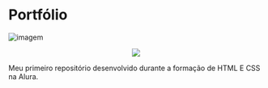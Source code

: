 <h1 aligh="center"> Portfólio </h1>

![imagem](https://github.com/Loljr1987/portifolio/assets/139999947/1425b628-dd99-4de1-966e-7393a1c29197)

<p align="center">
<img loading="lazy" src="http://img.shields.io/static/v1?label=STATUS&message=EM%20DESENVOLVIMENTO&color=GREEN&style=for-the-badge"/>
</p>
 
Meu primeiro repositório desenvolvido durante a formação de HTML E CSS na Alura.

